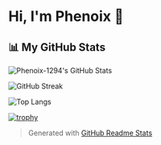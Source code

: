 <!--
Hye 👋

💞️ I’m looking to collaborate on Github & other social media

- 👋 Hi, I’m @Phenoix-1294
- 👀 I’m interested in
- 🌱 I’m currently learning ...
- 💞️ I’m looking to collaborate on ...
- 📫 How to reach me ...
- 😄 Pronouns: ...
- ⚡ Fun fact: ...
---!>
<!---
Phenoix-1294/Phenoix-1294 is a ✨ special ✨ repository because its `README.md` (this file) appears on your GitHub profile.
You can click the Preview link to take a look at your changes.
--->

# Hi, I'm Phenoix 👋

## 📊 My GitHub Stats

![Phenoix-1294's GitHub Stats](https://github-readme-stats.vercel.app/api?username=Phenoix-1294&show_icons=true&count_private=true&hide_title=false&hide_rank=false&card_width=400&theme=dark)

![GitHub Streak](https://streak-stats.demolab.com?user=Phenoix-1294&theme=dark&hide_border=true)

![Top Langs](https://github-readme-stats.vercel.app/api/top-langs/?username=Phenoix-1294&layout=compact&theme=dark)

<!-- Trophies -->
[![trophy](https://github-profile-trophy.vercel.app/?username=Phenoix-1294&theme=darkhub&row=1&column=6)](https://github.com/ryo-ma/github-profile-trophy)

> Generated with [GitHub Readme Stats](https://github.com/anuraghazra/github-readme-stats)
